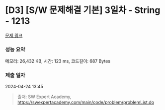 # [D3] [S/W 문제해결 기본] 3일차 - String - 1213 

[문제 링크](https://swexpertacademy.com/main/code/problem/problemDetail.do?contestProbId=AV14P0c6AAUCFAYi) 

### 성능 요약

메모리: 26,432 KB, 시간: 123 ms, 코드길이: 687 Bytes

### 제출 일자

2024-04-24 13:45



> 출처: SW Expert Academy, https://swexpertacademy.com/main/code/problem/problemList.do